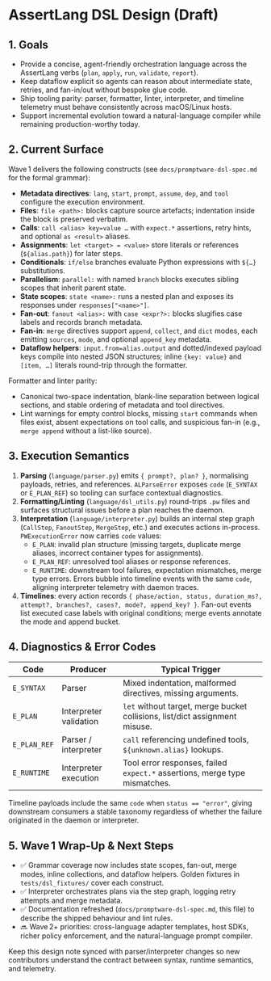 # AssertLang DSL Design (Draft)

## 1. Goals
- Provide a concise, agent-friendly orchestration language across the AssertLang verbs (`plan`, `apply`, `run`, `validate`, `report`).
- Keep dataflow explicit so agents can reason about intermediate state, retries, and fan-in/out without bespoke glue code.
- Ship tooling parity: parser, formatter, linter, interpreter, and timeline telemetry must behave consistently across macOS/Linux hosts.
- Support incremental evolution toward a natural-language compiler while remaining production-worthy today.

## 2. Current Surface
Wave 1 delivers the following constructs (see `docs/promptware-dsl-spec.md` for the formal grammar):

- **Metadata directives**: `lang`, `start`, `prompt`, `assume`, `dep`, and `tool` configure the execution environment.
- **Files**: `file <path>:` blocks capture source artefacts; indentation inside the block is preserved verbatim.
- **Calls**: `call <alias> key=value …` with `expect.*` assertions, retry hints, and optional `as <result>` aliases.
- **Assignments**: `let <target> = <value>` store literals or references (`${alias.path}`) for later steps.
- **Conditionals**: `if/else` branches evaluate Python expressions with `${…}` substitutions.
- **Parallelism**: `parallel:` with named `branch` blocks executes sibling scopes that inherit parent state.
- **State scopes**: `state <name>:` runs a nested plan and exposes its responses under `responses["<name>"]`.
- **Fan-out**: `fanout <alias>:` with `case <expr?>:` blocks slugifies case labels and records branch metadata.
- **Fan-in**: `merge` directives support `append`, `collect`, and `dict` modes, each emitting `sources`, `mode`, and optional `append_key` metadata.
- **Dataflow helpers**: `input.from=alias.output` and dotted/indexed payload keys compile into nested JSON structures; inline `{key: value}` and `[item, …]` literals round-trip through the formatter.

Formatter and linter parity:
- Canonical two-space indentation, blank-line separation between logical sections, and stable ordering of metadata and tool directives.
- Lint warnings for empty control blocks, missing `start` commands when files exist, absent expectations on tool calls, and suspicious fan-in (e.g., `merge append` without a list-like source).

## 3. Execution Semantics
1. **Parsing** (`language/parser.py`) emits `{ prompt?, plan? }`, normalising payloads, retries, and references. `ALParseError` exposes `code` (`E_SYNTAX` or `E_PLAN_REF`) so tooling can surface contextual diagnostics.
2. **Formatting/Linting** (`language/dsl_utils.py`) round-trips `.pw` files and surfaces structural issues before a plan reaches the daemon.
3. **Interpretation** (`language/interpreter.py`) builds an internal step graph (`CallStep`, `FanoutStep`, `MergeStep`, etc.) and executes actions in-process. `PWExecutionError` now carries `code` values:
   - `E_PLAN`: invalid plan structure (missing targets, duplicate merge aliases, incorrect container types for assignments).
   - `E_PLAN_REF`: unresolved tool aliases or response references.
   - `E_RUNTIME`: downstream tool failures, expectation mismatches, merge type errors.
   Errors bubble into timeline events with the same `code`, aligning interpreter telemetry with daemon traces.
4. **Timelines**: every action records `{ phase/action, status, duration_ms?, attempt?, branches?, cases?, mode?, append_key? }`. Fan-out events list executed case labels with original conditions; merge events annotate the mode and append bucket.

## 4. Diagnostics & Error Codes
| Code | Producer | Typical Trigger |
| --- | --- | --- |
| `E_SYNTAX` | Parser | Mixed indentation, malformed directives, missing arguments. |
| `E_PLAN` | Interpreter validation | `let` without target, merge bucket collisions, list/dict assignment misuse. |
| `E_PLAN_REF` | Parser / interpreter | `call` referencing undefined tools, `${unknown.alias}` lookups. |
| `E_RUNTIME` | Interpreter execution | Tool error responses, failed `expect.*` assertions, merge type mismatches. |

Timeline payloads include the same `code` when `status == "error"`, giving downstream consumers a stable taxonomy regardless of whether the failure originated in the daemon or interpreter.

## 5. Wave 1 Wrap-Up & Next Steps
- ✅ Grammar coverage now includes state scopes, fan-out, merge modes, inline collections, and dataflow helpers. Golden fixtures in `tests/dsl_fixtures/` cover each construct.
- ✅ Interpreter orchestrates plans via the step graph, logging retry attempts and merge metadata.
- ✅ Documentation refreshed (`docs/promptware-dsl-spec.md`, this file) to describe the shipped behaviour and lint rules.
- 🔜 Wave 2+ priorities: cross-language adapter templates, host SDKs, richer policy enforcement, and the natural-language prompt compiler.

Keep this design note synced with parser/interpreter changes so new contributors understand the contract between syntax, runtime semantics, and telemetry.

